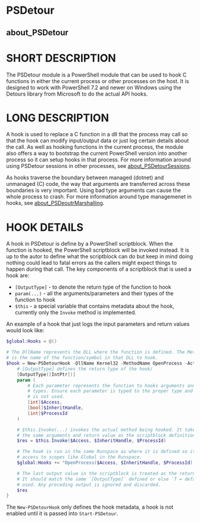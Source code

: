 # PSDetour
## about_PSDetour

# SHORT DESCRIPTION
The PSDetour module is a PowerShell module that can be used to hook C functions in either the current process or other processes on the host.
It is designed to work with PowerShell 7.2 and newer on Windows using the Detours library from Microsoft to do the actual API hooks.

# LONG DESCRIPTION
A hook is used to replace a C function in a dll that the process may call so that the hook can modify input/output data or just log certain details about the call.
As well as hooking functions in the current process, the module also offers a way to bootstrap the current PowerShell version into another process so it can setup hooks in that process.
For more information around using PSDetour sessions in other processes, see [about_PSDetourSessions](./about_PSDetourSessions.md).

As hooks traverse the boundary between managed (dotnet) and unmanaged (C) code, the way that arguments are transferred across these boundaries is very important.
Using bad type arguments can cause the whole process to crash.
For more information around type managemenet in hooks, see [about_PSDeoutrMarshalling](./about_PSDetourMarshalling.md).

# HOOK DETAILS
A hook in PSDetour is define by a PowerShell scriptblock.
When the function is hooked, the PowerShell scriptblock will be invoked instead.
It is up to the autor to define what the scriptblock can do but keep in mind doing nothing could lead to fatal errors as the callers might expect things to happen during that call.
The key components of a scriptblock that is used a hook are:

* `[OutputType]` - to denote the return type of the function to hook
* `param(...)` - all the arguments/parameters and their types of the function to hook
* `$this` - a special variable that contains metadata about the hook, currently only the `Invoke` method is implemented.

An example of a hook that just logs the input parameters and return values would look like:

```powershell
$global:Hooks = @()

# The DllName represents the DLL where the function is defined. The MethodName
# is the name of the function/symbol in that DLL to hook.
$hook = New-PSDetourHook -DllName Kernel32 -MethodName OpenProcess -Action {
    # [OutputType] defines the return type of the hook/
    [OutputType([IntPtr])]
    param (
        # Each parameter represents the function to hooks arguments and their
        # types. Ensure each parameter is typed to the proper type and [object]
        # is not used.
        [int]$Access,
        [bool]$InheritHandle,
        [int]$ProcessId
    )

    # $this.Invoke(...) invokes the actual method being hooked. It takes in
    # the same arguments and return value as the scriptblock definition.
    $res = $this.Invoke($Access, $InheritHandle, $ProcessId)

    # The hook is run in the same Runspace as where it is defined so it has
    # access to scopes like Global in the Runspace.
    $global:Hooks += "OpenProcess($Access, $InheritHandle, $ProcessId) -> $res"

    # The last output value in the scriptblock is treated as the return value.
    # It should match the same `[OutputType]` defined or else `T = default;` is
    # used. Any preceding output is ignored and discarded.
    $res
}
```

The `New-PSDetourHook` only defines the hook metadata, a hook is not enabled until it is passed into `Start-PSDetour`.
